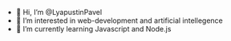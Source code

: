 - 👋 Hi, I’m @LyapustinPavel
- 👀 I’m interested in web-development and artificial intellegence
- 🌱 I’m currently learning Javascript and Node.js
